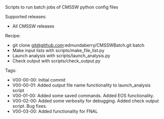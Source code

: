 Scripts to run batch jobs of CMSSW python config files

Supported releases:
  * All CMSSW releases

Recipe:
  * git clone git@github.com:edmundaberry/CMSSWBatch.git batch
  * Make input lists with scripts/make_file_list.py
  * Launch analysis with scripts/launch_analysis.py
  * Check output with scripts/check_output.py 

Tags:
  * V00-00-00: Initial commit
  * V00-00-01: Added output file name functionality to launch_analysis script
  * V00-01-00: Added some saved commands.  Added EOS functionality.
  * V00-02-00: Added some verbosity for debugging. Added check output script.  Bug fixes.
  * V00-03-00: Added functionality for FNAL